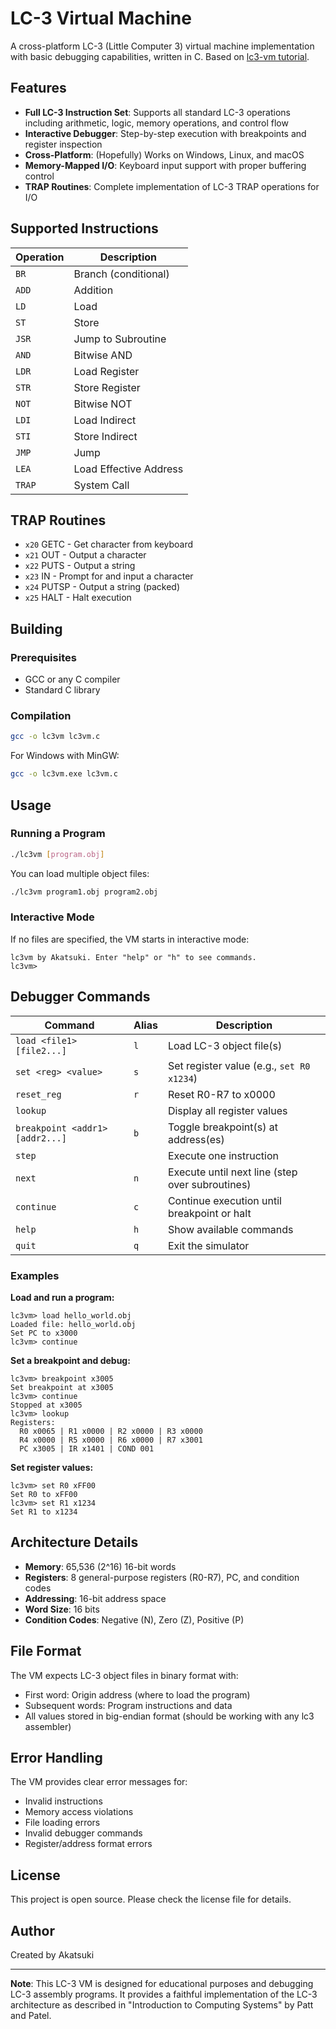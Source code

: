 # LC-3 Virtual Machine

A cross-platform LC-3 (Little Computer 3) virtual machine implementation with basic debugging capabilities, written in C.
Based on [lc3-vm tutorial](https://github.com/justinmeiners/lc3-vm).

## Features

- **Full LC-3 Instruction Set**: Supports all standard LC-3 operations including arithmetic, logic, memory operations, and control flow
- **Interactive Debugger**: Step-by-step execution with breakpoints and register inspection
- **Cross-Platform**: (Hopefully) Works on Windows, Linux, and macOS
- **Memory-Mapped I/O**: Keyboard input support with proper buffering control
- **TRAP Routines**: Complete implementation of LC-3 TRAP operations for I/O

## Supported Instructions

| Operation | Description |
|-----------|-------------|
| `BR` | Branch (conditional) |
| `ADD` | Addition |
| `LD` | Load |
| `ST` | Store |
| `JSR` | Jump to Subroutine |
| `AND` | Bitwise AND |
| `LDR` | Load Register |
| `STR` | Store Register |
| `NOT` | Bitwise NOT |
| `LDI` | Load Indirect |
| `STI` | Store Indirect |
| `JMP` | Jump |
| `LEA` | Load Effective Address |
| `TRAP` | System Call |

## TRAP Routines

- `x20` GETC - Get character from keyboard
- `x21` OUT - Output a character
- `x22` PUTS - Output a string
- `x23` IN - Prompt for and input a character
- `x24` PUTSP - Output a string (packed)
- `x25` HALT - Halt execution

## Building

### Prerequisites
- GCC or any C compiler
- Standard C library

### Compilation
```bash
gcc -o lc3vm lc3vm.c
```

For Windows with MinGW:
```bash
gcc -o lc3vm.exe lc3vm.c
```

## Usage

### Running a Program
```bash
./lc3vm [program.obj]
```

You can load multiple object files:
```bash
./lc3vm program1.obj program2.obj
```

### Interactive Mode
If no files are specified, the VM starts in interactive mode:
```
lc3vm by Akatsuki. Enter "help" or "h" to see commands.
lc3vm> 
```

## Debugger Commands

| Command | Alias | Description |
|---------|-------|-------------|
| `load <file1> [file2...]` | `l` | Load LC-3 object file(s) |
| `set <reg> <value>` | `s` | Set register value (e.g., `set R0 x1234`) |
| `reset_reg` | `r` | Reset R0-R7 to x0000 |
| `lookup` | | Display all register values |
| `breakpoint <addr1> [addr2...]` | `b` | Toggle breakpoint(s) at address(es) |
| `step` | | Execute one instruction |
| `next` | `n` | Execute until next line (step over subroutines) |
| `continue` | `c` | Continue execution until breakpoint or halt |
| `help` | `h` | Show available commands |
| `quit` | `q` | Exit the simulator |

### Examples

**Load and run a program:**
```
lc3vm> load hello_world.obj
Loaded file: hello_world.obj
Set PC to x3000
lc3vm> continue
```

**Set a breakpoint and debug:**
```
lc3vm> breakpoint x3005
Set breakpoint at x3005
lc3vm> continue
Stopped at x3005
lc3vm> lookup
Registers:
  R0 x0065 | R1 x0000 | R2 x0000 | R3 x0000
  R4 x0000 | R5 x0000 | R6 x0000 | R7 x3001
  PC x3005 | IR x1401 | COND 001
```

**Set register values:**
```
lc3vm> set R0 xFF00
Set R0 to xFF00
lc3vm> set R1 x1234
Set R1 to x1234
```

## Architecture Details

- **Memory**: 65,536 (2^16) 16-bit words
- **Registers**: 8 general-purpose registers (R0-R7), PC, and condition codes
- **Addressing**: 16-bit address space
- **Word Size**: 16 bits
- **Condition Codes**: Negative (N), Zero (Z), Positive (P)

## File Format

The VM expects LC-3 object files in binary format with:
- First word: Origin address (where to load the program)
- Subsequent words: Program instructions and data
- All values stored in big-endian format (should be working with any lc3 assembler)

## Error Handling

The VM provides clear error messages for:
- Invalid instructions
- Memory access violations
- File loading errors
- Invalid debugger commands
- Register/address format errors

## License

This project is open source. Please check the license file for details.

## Author

Created by Akatsuki

---

**Note**: This LC-3 VM is designed for educational purposes and debugging LC-3 assembly programs. It provides a faithful implementation of the LC-3 architecture as described in "Introduction to Computing Systems" by Patt and Patel.